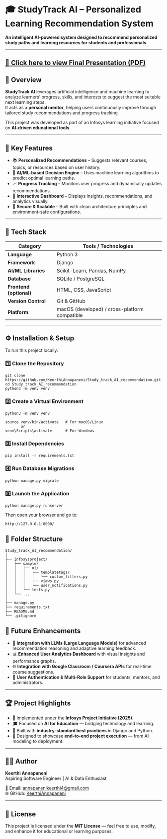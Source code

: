 # 🎓 StudyTrack AI – Personalized Learning Recommendation System

**An intelligent AI-powered system designed to recommend personalized study paths and learning resources for students and professionals.**

---

## [📄 Click here to view Final Presentation (PDF)](https://github.com/KeerthiAnnapaneni/Study_track_AI_recommendation/raw/main/final%20ppt.pdf)


## 🌟 Overview

**StudyTrack AI** leverages artificial intelligence and machine learning to analyze learners’ progress, skills, and interests to suggest the most suitable next learning steps.  
It acts as a **personal mentor**, helping users continuously improve through tailored study recommendations and progress tracking.

This project was developed as part of an Infosys learning initiative focused on **AI-driven educational tools**.

---

## 🚀 Key Features

- 📚 **Personalized Recommendations** – Suggests relevant courses, topics, or resources based on user history.  
- 🤖 **AI/ML-based Decision Engine** – Uses machine learning algorithms to predict optimal learning paths.  
- 📈 **Progress Tracking** – Monitors user progress and dynamically updates recommendations.  
- 💬 **Interactive Dashboard** – Displays insights, recommendations, and analytics visually.  
- 🔐 **Secure & Scalable** – Built with clean architecture principles and environment-safe configurations.

---

## 🧠 Tech Stack

| Category | Tools / Technologies |
|-----------|----------------------|
| **Language** | Python 3 |
| **Framework** | Django |
| **AI/ML Libraries** | Scikit-Learn, Pandas, NumPy |
| **Database** | SQLite / PostgreSQL |
| **Frontend (optional)** | HTML, CSS, JavaScript |
| **Version Control** | Git & GitHub |
| **Platform** | macOS (developed) / cross-platform compatible |

---

## ⚙️ Installation & Setup

To run this project locally:

### 1️⃣ Clone the Repository
```
git clone https://github.com/KeerthiAnnapaneni/Study_track_AI_recommendation.git
cd Study_track_AI_recommendation
python3 -m venv venv
```
### 2️⃣ Create a Virtual Environment
```
python3 -m venv venv

source venv/bin/activate   # For macOS/Linux
       or
venv\Scripts\activate      # For Windows
```

### 3️⃣ Install Dependencies

```
pip install -r requirements.txt

```
### 4️⃣ Run Database Migrations

```
python manage.py migrate
```

### 5️⃣ Launch the Application

```
python manage.py runserver
```
Then open your browser and go to:
```
http://127.0.0.1:8000/

```

## 📂 Folder Structure
```
Study_track_AI_recommendation/
│
├── infosysproject/
│   ├── sample/
│   │   ├── ui/
│   │   │   ├── templatetags/
│   │   │   │   └── custom_filters.py
│   │   │   ├── views.py
│   │   │   ├── user_notifications.py
│   │   └── tests.py
│   └── ...
│
├── manage.py
├── requirements.txt
├── README.md
└── .gitignore
```
## 🧩 Future Enhancements

- 🔮 **Integration with LLMs (Large Language Models)** for advanced recommendation reasoning and adaptive learning feedback.  
- 📊 **Enhanced User Analytics Dashboard** with visual insights and performance graphs.  
- 🌐 **Integration with Google Classroom / Coursera APIs** for real-time course suggestions.  
- 👥 **User Authentication & Multi-Role Support** for students, mentors, and administrators.

---

## 🏆 Project Highlights

- 🧭 Implemented under the **Infosys Project Initiative (2025)**.  
- 🎓 Focused on **AI for Education** — bridging technology and learning.  
- 🧱 Built with **industry-standard best practices** in Django and Python.  
- 🚀 Designed to showcase **end-to-end project execution** — from AI modeling to deployment.

---


## 👩‍💻 Author

**Keerthi Annapaneni**  
Aspiring Software Engineer | AI & Data Enthusiast  

📧 Email: [annapanenikeerthi4@gmail.com](mailto:annapanenikeerthi4@gmail.com)  
🌐 GitHub: [KeerthiAnnapaneni](https://github.com/KeerthiAnnapaneni)

---

## 📝 License

This project is licensed under the **MIT License** — feel free to use, modify, and enhance it for educational or learning purposes.

